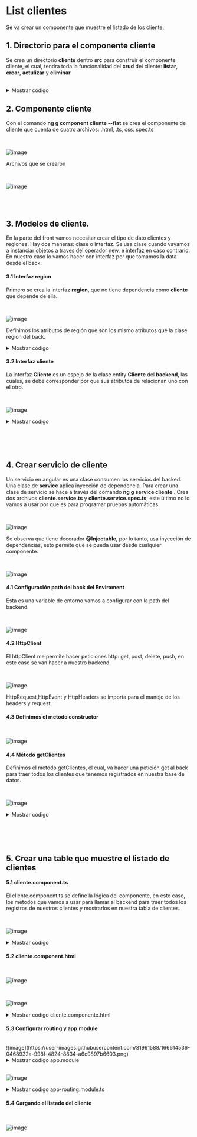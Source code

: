 # List clientes

Se va crear un componente que muestre el listado de los cliente. 

## 1. Directorio para el componente cliente

Se crea un directorio **cliente** dentro **src** para construir el componente cliente, el cual, tendra toda la funcionalidad del **crud** del cliente: **listar**, **crear**, **actulizar** y **eliminar**

<br>

<details><summary>Mostrar código</summary>
<p>

![image](https://user-images.githubusercontent.com/31961588/166582863-03158336-c664-42d2-be8e-75bfe80d3ebd.png)
</p>
</details>






## 2. Componente cliente

Con el comando **ng g component cliente --flat** se crea el componente de cliente que cuenta de cuatro archivos: .html, .ts, css. spec.ts 

<br>

![image](https://user-images.githubusercontent.com/31961588/166586712-f4aed45b-6996-41c3-a8ca-7d6b106c6f16.png)

Archivos que se crearon

<br>

![image](https://user-images.githubusercontent.com/31961588/166586927-dde0ca3b-eb55-4bc7-8b5a-7904c96c4d4a.png)
<br>
<br>
<br>
<br>

## 3. Modelos de cliente. 

En la parte del front vamos necesitar crear el tipo de dato clientes y regiones. Hay dos maneras: clase o interfaz. Se usa clase cuando vayamos a instanciar objetos a traves del operador new, e interfaz en caso contrario. En nuestro caso lo vamos hacer con interfaz por que tomamos la data desde el back. 

#### 3.1 Interfaz region

Primero se crea la interfaz **region**, que no tiene dependencia como **cliente** que depende de ella. 

<br>

![image](https://github.com/crodrigr/spring-boot-angular-confenalco/assets/31961588/bdddec82-4d3a-4e8a-b23d-744ce844df98)


Definimos los atributos de región que son los mismo atributos que la clase region del back.

<details><summary>Mostrar código</summary>
<p>


```TypeScript
export interface Region{
    id?: number;
    nombre?: string;
}
```

</p>
</details>

#### 3.2 Interfaz cliente

La interfaz **Cliente** es un espejo de la clase entity **Cliente** del **backend**, las cuales, se debe corresponder por que sus atributos de relacionan uno con el otro. 

<br>

![image](https://github.com/crodrigr/spring-boot-angular-confenalco/assets/31961588/a41fc0aa-ad40-4c88-bbf5-450453a2e304)

<details><summary>Mostrar código</summary>
<p>


```typescript
   import {Region} from './region';

export interface Cliente{
    id?: number;
    nombre?: string;
    apellido?: string;
    createAt?: string;
    email?: string;
    region?: Region; 
   

}
```

</p>
</details>
<br>
<br>
<br>
<br>

## 4. Crear servicio de cliente

Un servicio en angular es una clase consumen los servicios del backed. Una clase de **service** aplica inyección de dependencia. Para crear una clase de servicio se hace a través del comando **ng g service cliente** . Crea dos archivos **cliente.service.ts** y **cliente.service.spec.ts**, este último no lo vamos a usar por que es para programar pruebas automáticas. 

<br>

![image](https://user-images.githubusercontent.com/31961588/166608399-252d5768-76f6-40e8-aaf2-9c92369717c4.png)

Se observa que tiene decorador **@Injectable**, por lo tanto, usa inyección de dependencias, esto permite que se pueda usar desde cualquier componente. 

<br>

![image](https://user-images.githubusercontent.com/31961588/166608638-0c88ae2a-e3ee-423b-873f-0a3ead5e1666.png)

#### 4.1 Configuración path del back del Enviroment 

Esta es una variable de entorno vamos a configurar con la path del backend. 

<br>

![image](https://user-images.githubusercontent.com/31961588/166608812-77c55f5f-91a0-483e-bd16-5cc6b51d005d.png)

#### 4.2 HttpClient

El httpClient me permite hacer peticiones http: get, post, delete, push, en este caso se van hacer a nuestro backend. 

<br>

![image](https://user-images.githubusercontent.com/31961588/166609142-5b31f255-530a-4c23-a64e-eed8b15960de.png)


HttpRequest,HttpEvent y HttpHeaders se importa para el manejo de los headers y request. 

#### 4.3 Definimos el metodo constructor

<br>

![image](https://user-images.githubusercontent.com/31961588/166609660-31539a53-266e-4eaa-8a03-f2bbc8aa1516.png)


#### 4.4 Método getClientes

Definimos el metodo getClientes, el cual, va hacer una petición get al back para traer todos los clientes que tenemos registrados en nuestra base de datos. 

<br>

![image](https://user-images.githubusercontent.com/31961588/166610288-b60a0fb2-add1-4dfb-9942-7ad81e75094c.png)


<details><summary>Mostrar código</summary>
<p>


```typescript
import { Injectable } from '@angular/core';
import { HttpClient, HttpRequest, HttpEvent,HttpHeaders } from '@angular/common/http';
import { environment } from '../../environments/environment';
import { Observable, throwError } from 'rxjs';
import { Cliente } from './cliente';

@Injectable({
  providedIn: 'root'
})
export class ClienteService {

  private urlApi: string ="";

  constructor(private http: HttpClient){
     this.urlApi = environment.apiUrl+'/api';
   }

  getClientes(): Observable<Cliente[]> {
    return this.http.get<Cliente[]>(this.urlApi + '/clientes');
  }
}
```

</p>
</details>

<br>
<br>
<br>
<br>


## 5. Crear una table que muestre el listado de clientes

#### 5.1 cliente.component.ts

El cliente.component.ts se define la lógica del componente, en este caso, los métodos que vamos a usar para llamar al backend para traer todos los registros de nuestros clientes y mostrarlos en nuestra tabla de clientes. 

<br>

![image](https://user-images.githubusercontent.com/31961588/166611612-030a1146-efd5-4c32-b990-6d5162a4778e.png)


<details><summary>Mostrar código</summary>
<p>


```typescript
  
import { Component, OnInit } from '@angular/core';
import { ClienteService } from './cliente.service';
import { Cliente } from './cliente';

@Component({
  selector: 'app-cliente',
  templateUrl: './cliente.component.html',
  styleUrls: ['./cliente.component.css']
})
export class ClienteComponent implements OnInit {

  title = 'Cliente';     
  clientes: Cliente[]=[];

  constructor(private clienteService: ClienteService) { }

  ngOnInit(): void {
    this.getClientes();
  }

  getClientes(): void{    
    this.clienteService.getClientes().subscribe(response => {
       this.clientes = response; 
    });


  }

}

```

</p>
</details>





#### 5.2 cliente.component.html

<br>

![image](https://user-images.githubusercontent.com/31961588/166612680-976a55c6-058d-4070-b1ae-f065c942ed50.png)

<br>

![image](https://user-images.githubusercontent.com/31961588/166612745-442691b0-7bbb-4a0e-8dee-a42405e4ed6b.png)


<details><summary>Mostrar código cliente.componente.html</summary>
<p>


```html
  <div class="card border-primary mb3">
    <div class="card-header">Clientes</div>
    <div class="card-body text-primary">
       <h5 class="card-title">Listado de clientes</h5>
      <div class="my-2 text-left">       
      </div>
      <div *ngIf="clientes?.length==0" class="alert alert-info">
       No hay registros en la base de datos!
      </div>
      <table class="table table-border table-hover text-primary">
        <thead>
           <tr>
              <th></th>
              <th>#</th>
              <th>Nombre</th>
              <th>Apellido</th>
              <th>Email</th>
              <th>Fecha</th>
              <th>Crear factura</th>
              <th>Actualizar</th>
              <th>Eliminar</th>
           </tr>
        </thead>
        <tbody>      
            <tr *ngFor="let cliente of clientes">
            <td><button type="button" class="btn btn-info" >Ver</button></td>
            <td>{{cliente.id}}</td>
            <td>{{cliente.nombre}}</td>
            <td>{{cliente.apellido}}</td>
            <td>{{cliente.email}}</td>
            <td>{{cliente.createAt}}</td>
            <td><button type="button" class="btn btn-secondary"  >Crear factura</button></td>
            <td><button type="button" class="btn btn-success" >Actualizar</button></td>
            <td><button type="button" class="btn btn-danger" >Elminar</button></td>
           </tr>
        </tbody>
      </table>
      
    </div>
    </div>
```

</p>
</details>






#### 5.3 Configurar routing y app.module
<br>
![image](https://user-images.githubusercontent.com/31961588/166614536-0468932a-998f-4824-8834-a6c9897b6603.png)

<details><summary>Mostrar código app.module</summary>
<p>


```typescript
 import { NgModule } from '@angular/core';
import { BrowserModule } from '@angular/platform-browser';
import { HttpClient } from '@angular/common/http';
import { HttpClientModule } from '@angular/common/http';

import { AppRoutingModule } from './app-routing.module';
import { AppComponent } from './app.component';
import { HeaderComponent } from './header/header.component';
import { ClienteComponent } from './cliente/cliente.component';

@NgModule({
  declarations: [
    AppComponent,
    HeaderComponent,
    ClienteComponent
  ],
  imports: [
    BrowserModule,
    AppRoutingModule,
    HttpClientModule 
  ],
  providers: [],
  bootstrap: [AppComponent]
})
export class AppModule { }
```

</p>
</details>


<br>

![image](https://user-images.githubusercontent.com/31961588/166614577-313848e4-3b2f-4bdb-ab42-db3235a8d715.png)

<details><summary>Mostrar código app-routing.module.ts</summary>
<p>



```TypeScript
import { NgModule } from '@angular/core';
import { RouterModule, Routes } from '@angular/router';
import { ClienteComponent} from '../app/cliente/cliente.component'

const routes: Routes = [ 
  { path: 'clientes', component: ClienteComponent }
  ];

@NgModule({
  imports: [RouterModule.forRoot(routes)],
  exports: [RouterModule]
})
export class AppRoutingModule { }
```

</p>
</details>

#### 5.4 Cargando el listado del cliente

<br>

![image](https://user-images.githubusercontent.com/31961588/166614790-35746e68-648c-48f2-8ee6-cd2b536a62c9.png)
